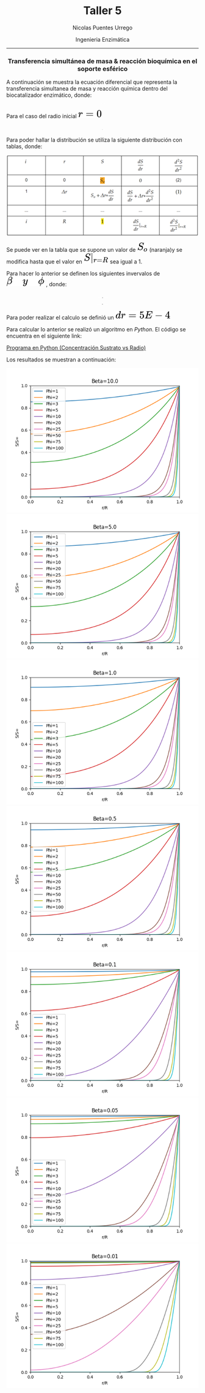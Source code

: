 <h1 align="center">Taller 5</h1>
<p align="center">Nicolas Puentes Urrego</p>
<p align="center">Ingenieria Enzimática</p>

---

<h3 align="center">Transferencia simultánea de masa & reacción bioquímica en el soporte esférico</h1>
A continuación se muestra la ecuación diferencial que representa la transferencia simultanea de masa y reacción química dentro del biocatalizador enzimático, donde:

<div align="center"><img style="background: white;" src="eq\BmqQnjNriH.svg"></div>

Para el caso del radio inicial 
<span align="center"><img style="background: white;" src="eq\df5Zwv1KvJ.svg"></span>

<div align="center"><img style="background: white;" src="eq\a3OeoYVWBx.svg"></div>

Para poder hallar la distribución se utiliza la siguiente distribución con tablas, donde: 
<div align="center"><img style="background: white;" src="eq\Screenshot_1.png"></div>

Se puede ver en la tabla que se supone un valor de <span align="center"><img style="background: white;" src="eq\qll8hwB79R.svg"></span> (naranja)y se modifica hasta que el valor en <span align="center"><img style="background: white;" src="eq\24HlDziO7A.svg"></span> sea igual a 1.

Para hacer lo anterior se definen los siguientes invervalos de <span align="center"><img style="background: white;" src="eq\NG6Wf3CbzN.svg"></span> , donde:

<div align="center"><img style="background: white;" src="eq\pRHcd00R4e.svg"></div>

<div align="center"><img style="background: white;" src="eq\ZPrwbSIlio.svg"></div>

Para poder realizar el calculo se definió un <span align="center"><img style="background: white;" src="eq\WrAgk89JJb.svg"></span>

Para calcular lo anterior se realizó un algoritmo en *Python*. El código se
encuentra en el siguiente link:

[Programa en Python (Concentración Sustrato vs Radio)](SvsR.py)

Los resultados se muestran a continuación:

<div align="center"><img style="background: white;" src="Images/Beta-10.0.png"></div>
<div align="center"><img style="background: white;" src="Images/Beta-5.0.png"></div>
<div align="center"><img style="background: white;" src="Images/Beta-1.0.png"></div>
<div align="center"><img style="background: white;" src="Images/Beta-0.5.png"></div>
<div align="center"><img style="background: white;" src="Images/Beta-0.1.png"></div>
<div align="center"><img style="background: white;" src="Images/Beta-0.05.png"></div>
<div align="center"><img style="background: white;" src="Images/Beta-0.01.png"></div>
